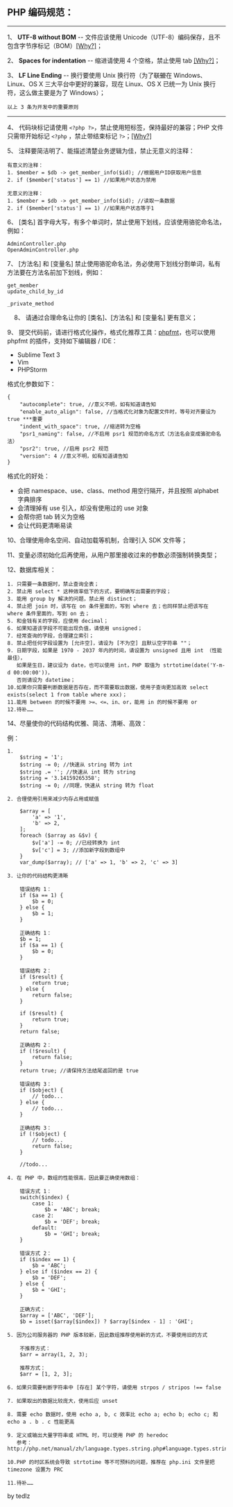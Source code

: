 
## PHP 编码规范：  

---

1、 **UTF-8 without BOM** -- 文件应该使用 Unicode（UTF-8）编码保存，且不包含字节序标记（BOM）[[Why?]](https://www.zhihu.com/question/20167122)；  
  
2、 **Spaces for indentation** -- 缩进请使用 4 个空格，禁止使用 tab [[Why?]](http://ooxx.me/tabs-vs-spaces.orz)；  
  
3、 **LF Line Ending** -- 换行要使用 Unix 换行符（为了~~联盟~~在 Windows、Linux、OS X 三大平台中更好的兼容，现在 Linux、OS X 已统一为 Unix 换行符，这么做主要是为了 Windows）；

`以上 3 条为开发中的重要原则`

---  

4、 代码块标记请使用 `<?php ?>`，禁止使用短标签，保持最好的兼容；PHP 文件只需带开始标记 `<?php` ，禁止带结束标记 `?>`；[[Why?]](https://www.zhihu.com/question/20989781)

5、 注释要简洁明了、能描述清楚业务逻辑为佳，禁止无意义的注释：  

```
有意义的注释：
1. $member = $db -> get_member_info($id); //根据用户ID获取用户信息
2. if ($member['status'] == 1) //如果用户状态为禁用

无意义的注释：
1. $member = $db -> get_member_info($id); //读取一条数据
2. if ($member['status'] == 1) //如果用户状态等于1
```
  
6、 [类名] 首字母大写，有多个单词时，禁止使用下划线，应该使用骆驼命名法，例如：  
  
```    
AdminController.php  
OpenAdminController.php  
```
  
7、 [方法名] 和 [变量名] 禁止使用骆驼命名法，务必使用下划线分割单词，私有方法要在方法名前加下划线，例如：  
  
```        
get_member  
update_child_by_id  

_private_method
```
    
8、 请通过合理命名让你的 [类名]、[方法名] 和 [变量名] 更有意义；  
  
9、 提交代码前，请进行格式化操作，格式化推荐工具：[phpfmt](https://github.com/phpfmt/fmt)，也可以使用 phpfmt 的插件，支持如下编辑器 / IDE：
    
  - Sublime Text 3
  - Vim
  - PHPStorm  
  
格式化参数如下：
  
```
{
	"autocomplete": true, //意义不明，如有知道请告知
	"enable_auto_align": false, //当格式化对象为配置文件时，等号对齐要设为 true ***重要
	"indent_with_space": true, //缩进转为空格
	"psr1_naming": false, //不启用 psr1 规范的命名方式（方法名会变成骆驼命名法）
	"psr2": true, //启用 psr2 规范
	"version": 4 //意义不明，如有知道请告知
}
```

格式化的好处：
  
- 会把 namespace、use、class、method 用空行隔开，并且按照 alphabet 字典排序
- 会清理掉有 use 引入，却没有使用过的 use 对象
- 会帮你把 tab 转义为空格
- 会让代码更清晰易读

10、合理使用命名空间、自动加载等机制，合理引入 SDK 文件等；

11、变量必须初始化后再使用，从用户那里接收过来的参数必须强制转换类型；

12、数据库相关：  

```
1. 只需要一条数据时，禁止查询全表；
2. 禁止用 select * 这种效率低下的方式，要明确写出需要的字段；
3. 能用 group by 解决的问题，禁止用 distinct；
4. 禁止把 join 时，该写在 on 条件里面的，写到 where 去；也同样禁止把该写在 where 条件里面的，写到 on 去；
5. 和金钱有关的字段，应使用 decimal；
6. 如果知道该字段不可能出现负值，请使用 unsigned；
7. 经常查询的字段，合理建立索引；
8. 禁止把任何字段设置为 [允许空]，请设为 [不为空] 且默认空字符串 ""；
9. 日期字段，如果是 1970 - 2037 年内的时间，请设置为 unsigned 且用 int （性能最佳），
   如果是生日，建议设为 date，也可以使用 int，PHP 取值为 strtotime(date('Y-m-d 00:00:00'))，
   否则请设为 datetime；
10.如果你只需要判断数据是否存在，而不需要取出数据，使用子查询更加高效 select exists(select 1 from table where xxx)；
11.能用 between 的时候不要用 >=、<=、in、or，能用 in 的时候不要用 or
12.待补……
```

14、尽量使你的代码结构优雅、简洁、清晰、高效：

例：

```
1.
    $string = '1';
    $string -= 0; //快速从 string 转为 int
    $string .= ''; //快速从 int 转为 string
    $string = '3.14159265358';
    $string -= 0; //同理，快速从 string 转为 float

2. 合理使用引用来减少内存占用或赋值

    $array = [
        'a' => '1',
        'b' => 2,
    ];
    foreach ($array as &$v) {
        $v['a'] -= 0; //已经转换为 int
        $v['c'] = 3; //添加新字段到数组中
    }
    var_dump($array); // ['a' => 1, 'b' => 2, 'c' => 3]

3. 让你的代码结构更清晰

    错误结构 1：
    if ($a == 1) {
        $b = 0;
    } else {
        $b = 1;
    }

    正确结构 1：
    $b = 1;
    if ($a == 1) {
        $b = 0;
    }

    错误结构 2：
    if ($result) {
        return true;
    } else {
        return false;
    }

    if ($result) {
        return true;
    }
    return false;

    正确结构 2：
    if (!$result) {
        return false;
    }
    return true; //请保持方法结尾返回的是 true

    错误结构 3：
    if ($object) {
        // todo...
    } else {
        // todo...
    }

    正确结构 3：
    if (!$object) {
        // todo...
        return false;
    }

    //todo...

4. 在 PHP 中，数组的性能很高，因此要正确使用数组：

    错误方式 1：
    switch($index) {
        case 1:
            $b = 'ABC'; break;
        case 2:
            $b = 'DEF'; break;
        default:
            $b = 'GHI'; break;
    }

    错误方式 2：
    if ($index == 1) {
        $b = 'ABC';
    } else if ($index == 2) {
        $b = 'DEF';
    } else {
        $b = 'GHI';
    }

    正确方式：
    $array = ['ABC', 'DEF'];
    $b = isset($array[$index]) ? $array[$index - 1] : 'GHI';

5. 因为公司服务器的 PHP 版本较新，因此数组推荐使用新的方式，不要使用旧的方式

    不推荐方式：
    $arr = array(1, 2, 3);

    推荐方式：
    $arr = [1, 2, 3];

6. 如果只需要判断字符串中 [存在] 某个字符，请使用 strpos / stripos !== false

7. 如果取出的数据比较庞大，使用后应 unset

8. 需要 echo 数据时，使用 echo a, b, c 效率比 echo a; echo b; echo c; 和 echo a . b . c 性能更高

9. 定义或输出大量字符串或 HTML 时，可以使用 PHP 的 heredoc
   参考：http://php.net/manual/zh/language.types.string.php#language.types.string.syntax.heredoc

10.PHP 的时区系统会导致 strtotime 等不可预料的问题，推荐在 php.ini 文件里把 timezone 设置为 PRC

11.待补……
```

by tedlz
